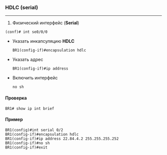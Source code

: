 ### HDLC (serial)

---

1.  Физический интерфейс (**Serial**)

```
(conf)# int se0/0/0
```

* Указать инкапсуляцию **HDLC**

  ```
  BR1(config-if)#encapsulation hdlc
  ```

* Указать адрес 

  ```
  BR1(config-if)#ip address 
  ```

* Включить интерфейс

  ```
  no sh
  ```



#### Проверка

`BR1# show ip int brief`



#### Пример

```
BR1(config)#int serial 0/2
BR1(config-if)#encapsulation hdlc
BR1(config-if)#ip address 22.84.4.2 255.255.255.252
BR1(config-if)#no sh
BR1(config-if)#exit
```